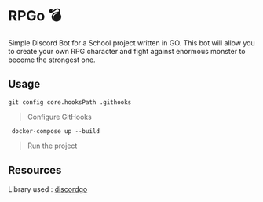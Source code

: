 # RPGo 💣

Simple Discord Bot for a School project written in GO.
This bot will allow you to create your own RPG character and fight against enormous monster
to become the strongest one.

## Usage

```git config core.hooksPath .githooks```
> Configure GitHooks


``` docker-compose up --build```
> Run the project

## Resources

Library used : [discordgo](https://github.com/bwmarrin/discordgo)

